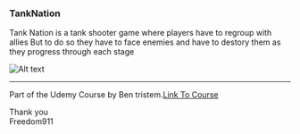 ### TankNation
Tank Nation is a tank shooter game where players have to regroup with allies But to do so they have to face enemies and have to destory them as they progress through each stage

![Alt text]( https://goo.gl/photos/ysE9ESiVsaThRmA77)

____
Part of the Udemy Course by Ben tristem.[Link To Course](https://www.udemy.com/unrealcourse/)

Thank you <br />
Freedom911 

